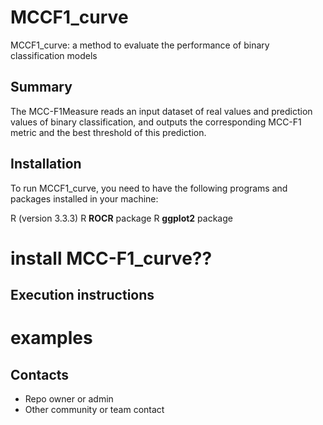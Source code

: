 # MCCF1_curve #

MCCF1_curve: a method to evaluate the performance of binary classification models

## Summary ##

The MCC-F1Measure reads an input dataset of real values and prediction values of binary classification, and outputs the corresponding MCC-F1 metric and the best threshold of this prediction.

## Installation ##

To run MCCF1_curve, you need to have the following programs and packages installed in your machine:

R (version 3.3.3)
R **ROCR** package
R **ggplot2** package

# install MCC-F1_curve??

## Execution instructions ##

# examples

## Contacts ##

* Repo owner or admin
* Other community or team contact
